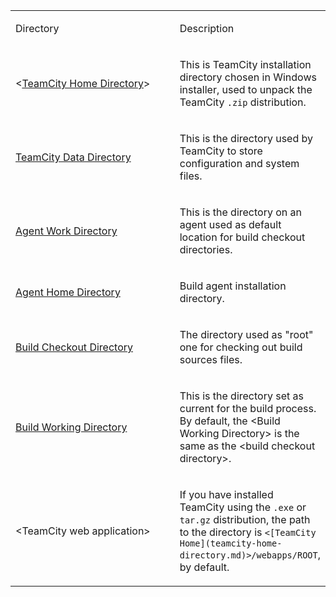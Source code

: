 [//]: # (title: TeamCity Specific Directories)
[//]: # (auxiliary-id: TeamCity Specific Directories)

<table>
<tr>

<td width="250">

Directory

</td>


<td>

Description

</td>
</tr>
<tr>

<td>

&lt;[TeamCity Home Directory](teamcity-home-directory.md)&gt;

</td>


<td>

This is TeamCity installation directory chosen in Windows installer, used to unpack the TeamCity `.zip` distribution.

</td>
</tr>
<tr>

<td>

[TeamCity Data Directory](teamcity-data-directory.md)

</td>


<td>

This is the directory used by TeamCity to store configuration and system files.

</td>
</tr>
<tr>

<td>

[Agent Work Directory](agent-work-directory.md)

</td>


<td>

This is the directory on an agent used as default location for build checkout directories.

</td>
</tr>
<tr>


<td>

[Agent Home Directory](agent-home-directory.md) 

</td>


<td>

Build agent installation directory. 

</td>
</tr>
<tr>

<td>

[Build Checkout Directory](build-checkout-directory.md) 

</td>

<td>

The directory used as "root" one for checking out build sources files.

</td>
</tr>
<tr>

<td>

[Build Working Directory](build-working-directory.md) 

</td>

<td>

This is the directory set as current for the build process. By default, the &lt;Build Working Directory&gt; is the same as the &lt;build checkout directory&gt;.

</td>
</tr>
<tr>

<td>

&lt;TeamCity web application&gt;

</td>


<td>

If you have installed TeamCity using the `.exe` or `tar.gz` distribution, the path to the directory is `<[TeamCity Home](teamcity-home-directory.md)>/webapps/ROOT`, by default.

</td>
</tr>
</table>
